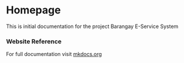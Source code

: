 # Homepage

This is initial documentation for the project Barangay E-Service System

### Website Reference

For full documentation visit [mkdocs.org](https://www.mkdocs.org)
